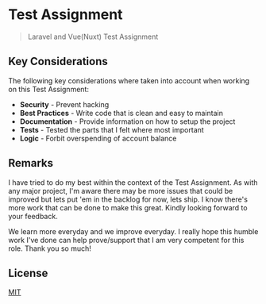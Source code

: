 # Test Assignment
> Laravel and Vue(Nuxt) Test Assignment 

## Key Considerations
The following key considerations where taken into account when working on this Test Assignment:

* **Security** - Prevent hacking
* **Best Practices** - Write code that is clean and easy to maintain
* **Documentation** - Provide information on how to setup the project
* **Tests** -  Tested the parts that I felt where most important
* **Logic** - Forbit overspending of account balance

## Remarks
I have tried to do my best within the context of the Test Assignment. As with any major project, I'm aware there may be more issues that could be improved but lets put 'em in the backlog for now, lets ship. I know there's more work that can be done to make this great. Kindly looking forward to your feedback.

We learn more everyday and we improve everyday. I really hope this humble work I've done can help prove/support that I am very competent for this role.  Thank you so much!

## License
[MIT](https://choosealicense.com/licenses/mit/)
